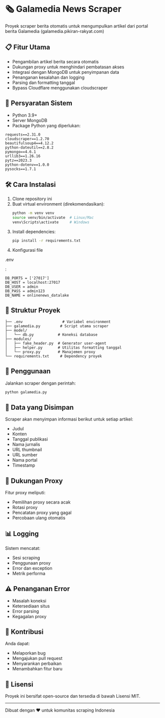 # 🗞️ Galamedia News Scraper

Proyek scraper berita otomatis untuk mengumpulkan artikel dari portal berita Galamedia (galamedia.pikiran-rakyat.com)

## 📋 Fitur Utama

- Pengambilan artikel berita secara otomatis
- Dukungan proxy untuk menghindari pembatasan akses
- Integrasi dengan MongoDB untuk penyimpanan data
- Penanganan kesalahan dan logging
- Parsing dan formatting tanggal
- Bypass Cloudflare menggunakan cloudscraper

## 🔧 Persyaratan Sistem

- Python 3.9+
- Server MongoDB
- Package Python yang diperlukan:

```pip
requests==2.31.0
cloudscraper==1.2.70
beautifulsoup4==4.12.2
python-dateutil==2.8.2
pymongo==4.6.1
urllib3==1.26.16
pytz==2023.3
python-dotenv==1.0.0
pysocks==1.7.1
```

## 🛠️ Cara Instalasi

1. Clone repository ini
2. Buat virtual environment (direkomendasikan):
   ```bash
   python -m venv venv
   source venv/bin/activate  # Linux/Mac
   venv\Scripts\activate     # Windows
   ```
3. Install dependencies:
   ```bash
   pip install -r requirements.txt
   ```
4. Konfigurasi file 

.env

:
   ```env
   DB_PORTS = ['27017']
   DB_HOST = localhost:27017
   DB_USER = admin
   DB_PASS = admin123
   DB_NAME = onlinenews_datalake
   ```

## 📁 Struktur Proyek

```
├── .env                  # Variabel environment
├── galamedia.py         # Script utama scraper
├── model/
│   └── db.py           # Koneksi database
├── modules/
│   ├── fake_header.py  # Generator user-agent
│   ├── helper.py       # Utilitas formatting tanggal
│   └── proxy.py        # Manajemen proxy
└── requirements.txt     # Dependency proyek
```

## 🚀 Penggunaan

Jalankan scraper dengan perintah:

```bash
python galamedia.py
```

## 💾 Data yang Disimpan

Scraper akan menyimpan informasi berikut untuk setiap artikel:
- Judul
- Konten
- Tanggal publikasi
- Nama jurnalis
- URL thumbnail
- URL sumber
- Nama portal
- Timestamp

## 🔄 Dukungan Proxy

Fitur proxy meliputi:
- Pemilihan proxy secara acak
- Rotasi proxy
- Pencatatan proxy yang gagal
- Percobaan ulang otomatis

## 📊 Logging

Sistem mencatat:
- Sesi scraping
- Penggunaan proxy
- Error dan exception
- Metrik performa

## ⚠️ Penanganan Error

- Masalah koneksi
- Ketersediaan situs
- Error parsing
- Kegagalan proxy

## 👥 Kontribusi

Anda dapat:
- Melaporkan bug
- Mengajukan pull request
- Menyarankan perbaikan
- Menambahkan fitur baru

## 📝 Lisensi

Proyek ini bersifat open-source dan tersedia di bawah Lisensi MIT.

---
Dibuat dengan ❤️ untuk komunitas scraping Indonesia
